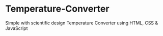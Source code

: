 # Temperature-Converter
Simple with scientific design Temperature Converter using HTML, CSS &amp; JavaScript
